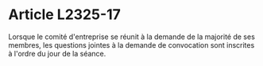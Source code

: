 # Article L2325-17

Lorsque le comité d'entreprise se réunit à la demande de la majorité de ses membres, les questions jointes à la demande de convocation sont inscrites à l'ordre du jour de la séance.